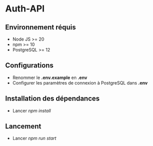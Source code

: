 # Auth-API

## Environnement réquis
* Node JS >= 20
* npm >= 10
* PostgreSQL >= 12

## Configurations
* Renommer le **.env.example** en **.env**
* Configurer les paramètres de connexion à PostgreSQL dans  **.env**

## Installation des dépendances
* Lancer *npm install*

## Lancement
* Lancer *npm run start*
